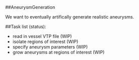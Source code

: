 
##AneurysmGeneration

We want to eventually artifically generate realistic aneurysms. 

##Task list (status): 
* read in vessel VTP file  (WIP)
* isolate regions of interest (WIP)
* specify aneurysm parameters (WIP)
* grow aneurysms at regions of interest (WIP)